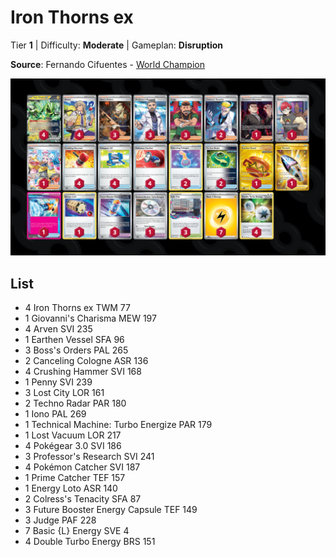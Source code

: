 # Iron Thorns ex

Tier **1** | Difficulty: **Moderate** | Gameplan: **Disruption**

**Source**: Fernando Cifuentes - [World Champion](https://limitlesstcg.com/decks/list/12238)

![decklist](../../!Images/Standard/12BRS-SFA/Iron%20Thorns%20ex.png)

## List
* 4 Iron Thorns ex TWM 77
* 1 Giovanni's Charisma MEW 197
* 4 Arven SVI 235
* 1 Earthen Vessel SFA 96
* 3 Boss's Orders PAL 265
* 2 Canceling Cologne ASR 136
* 4 Crushing Hammer SVI 168
* 1 Penny SVI 239
* 3 Lost City LOR 161
* 2 Techno Radar PAR 180
* 1 Iono PAL 269
* 1 Technical Machine: Turbo Energize PAR 179
* 1 Lost Vacuum LOR 217
* 4 Pokégear 3.0 SVI 186
* 3 Professor's Research SVI 241
* 4 Pokémon Catcher SVI 187
* 1 Prime Catcher TEF 157
* 1 Energy Loto ASR 140
* 2 Colress's Tenacity SFA 87
* 3 Future Booster Energy Capsule TEF 149
* 3 Judge PAF 228
* 7 Basic {L} Energy SVE 4
* 4 Double Turbo Energy BRS 151

